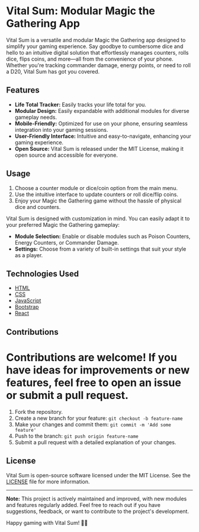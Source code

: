 # Vital Sum: Modular Magic the Gathering App

Vital Sum is a versatile and modular Magic the Gathering app designed to simplify your gaming experience. Say goodbye to cumbersome dice and hello to an intuitive digital solution that effortlessly manages counters, rolls dice, flips coins, and more—all from the convenience of your phone. Whether you're tracking commander damage, energy points, or need to roll a D20, Vital Sum has got you covered.

## Features

- **Life Total Tracker:** Easily tracks your life total for you.
- **Modular Design:** Easily expandable with additional modules for diverse gameplay needs.
- **Mobile-Friendly:** Optimized for use on your phone, ensuring seamless integration into your gaming sessions.
- **User-Friendly Interface:** Intuitive and easy-to-navigate, enhancing your gaming experience.
- **Open Source:** Vital Sum is released under the MIT License, making it open source and accessible for everyone.

## Usage

1. Choose a counter module or dice/coin option from the main menu.
2. Use the intuitive interface to update counters or roll dice/flip coins.
3. Enjoy your Magic the Gathering game without the hassle of physical dice and counters.

Vital Sum is designed with customization in mind. You can easily adapt it to your preferred Magic the Gathering gameplay:

- **Module Selection:** Enable or disable modules such as Poison Counters, Energy Counters, or Commander Damage.
- **Settings:** Choose from a variety of built-in settings that suit your style as a player.

## Technologies Used

- [HTML](https://developer.mozilla.org/en-US/docs/Web/HTML)
- [CSS](https://developer.mozilla.org/en-US/docs/Web/CSS)
- [JavaScript](https://developer.mozilla.org/en-US/docs/Web/JavaScript)
- [Bootstrap](https://getbootstrap.com/)
- [React](https://react.dev/)

## Contributions

# Contributions are welcome! If you have ideas for improvements or new features, feel free to open an issue or submit a pull request.

1. Fork the repository.
2. Create a new branch for your feature: `git checkout -b feature-name`
3. Make your changes and commit them: `git commit -m 'Add some feature'`
4. Push to the branch: `git push origin feature-name`
5. Submit a pull request with a detailed explanation of your changes.

## License

Vital Sum is open-source software licensed under the MIT License. See the [LICENSE](LICENSE) file for more information.

---

**Note:** This project is actively maintained and improved, with new modules and features regularly added. Feel free to reach out if you have suggestions, feedback, or want to contribute to the project's development.

Happy gaming with Vital Sum! 🎲✨
